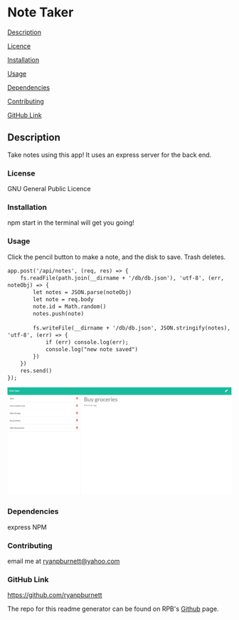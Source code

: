 # Note Taker

[Description](#description)

[Licence](#license)

[Installation](#installation)

[Usage](#usage)

[Dependencies](#dependencies)

[Contributing](#contributing)

[GitHub Link](#github-link)


## Description
Take notes using this app!  It uses an express server for the back end.

### License
GNU General Public Licence

### Installation
npm start in the terminal will get you going!

### Usage
Click the pencil button to make a note, and the disk to save.  Trash deletes.

```
app.post('/api/notes', (req, res) => {
    fs.readFile(path.join(__dirname + '/db/db.json'), 'utf-8', (err, noteObj) => {
        let notes = JSON.parse(noteObj)
        let note = req.body
        note.id = Math.random()
        notes.push(note)

        fs.writeFile(__dirname + '/db/db.json', JSON.stringify(notes), 'utf-8', (err) => {
            if (err) console.log(err);
            console.log("new note saved")
        })
    })
    res.send()
});
```

![Title](./demo.png)

### Dependencies
express NPM

### Contributing
email me at ryanpburnett@yahoo.com

### GitHub Link
https://github.com/ryanpburnett

The repo for this readme generator can be found on RPB's [Github](https://github.com/ryanpburnett/readme-generator) page.